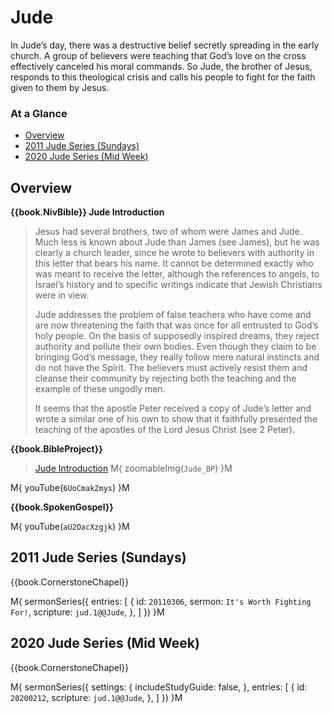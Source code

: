 # Jude

In Jude’s day, there was a destructive belief secretly spreading in
the early church. A group of believers were teaching that God’s love
on the cross effectively canceled his moral commands. So Jude, the
brother of Jesus, responds to this theological crisis and calls his
people to fight for the faith given to them by Jesus.

### At a Glance

- [Overview](#overview)
- [2011 Jude Series (Sundays)](#2011-jude-series-sundays)
- [2020 Jude Series (Mid Week)](#2020-jude-series-mid-week)

## Overview

**{{book.NivBible}} Jude Introduction**

> Jesus had several brothers, two of whom were James and Jude. Much less
> is known about Jude than James (see James), but he was clearly a
> church leader, since he wrote to believers with authority in this
> letter that bears his name. It cannot be determined exactly who was
> meant to receive the letter, although the references to angels, to
> Israel’s history and to specific writings indicate that Jewish
> Christians were in view.
> 
> Jude addresses the problem of false teachers who have come and are now
> threatening the faith that was once for all entrusted to God’s holy
> people. On the basis of supposedly inspired dreams, they reject
> authority and pollute their own bodies. Even though they claim to be
> bringing God’s message, they really follow mere natural instincts and
> do not have the Spirit. The believers must actively resist them and
> cleanse their community by rejecting both the teaching and the example
> of these ungodly men.
> 
> It seems that the apostle Peter received a copy of Jude’s letter and
> wrote a similar one of his own to show that it faithfully presented
> the teaching of the apostles of the Lord Jesus Christ (see 2 Peter).


**{{book.BibleProject}}**

> [Jude Introduction](https://bibleproject.com/explore/video/jude/)
M{ zoomableImg(`Jude_BP`) }M

M{ youTube(`6UoCmakZmys`) }M

**{{book.SpokenGospel}}**

M{ youTube(`aU2OacXzgjk`) }M




## 2011 Jude Series (Sundays)

{{book.CornerstoneChapel}}

M{ sermonSeries({
  entries: [
    { id: `20110306`, sermon: `It's Worth Fighting For!`, scripture: `jud.1@@Jude`, },
  ]
}) }M


## 2020 Jude Series (Mid Week)

{{book.CornerstoneChapel}}

M{ sermonSeries({
  settings: {
    includeStudyGuide: false,
  },
  entries: [
    { id: `20200212`, scripture: `jud.1@@Jude`, },
  ]
}) }M
